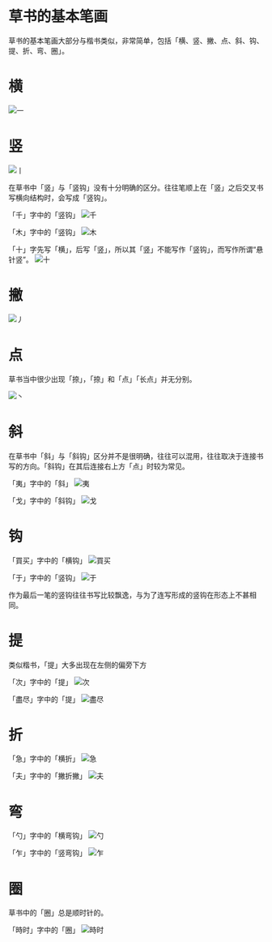 # 草书的基本笔画

草书的基本笔画大部分与楷书类似，非常简单，包括「横、竖、撇、点、斜、钩、提、折、弯、圈」。

# 横
![一](../src/JingdianCaoshuHeiti-svg/uni4E00.svg)

# 竖
![丨](../src/JingdianCaoshuHeiti-svg/uni4E28.svg)

在草书中「竖」与「竖钩」没有十分明确的区分。往往笔顺上在「竖」之后交叉书写横向结构时，会写成「竖钩」。

「千」字中的「竖钩」
![千](../src/JingdianCaoshuHeiti-svg/uni5343.svg)

「木」字中的「竖钩」
![木](../src/JingdianCaoshuHeiti-svg/uni6728.svg)

「十」字先写「横」，后写「竖」，所以其「竖」不能写作「竖钩」，而写作所谓“悬针竖”。
![十](../src/JingdianCaoshuHeiti-svg/uni5341.svg)

# 撇
![丿](../src/JingdianCaoshuHeiti-svg/uni4E3F.svg)

# 点
草书当中很少出现「捺」，「捺」和「点」「长点」并无分别。

![丶](../src/JingdianCaoshuHeiti-svg/uni4E36.svg)

# 斜
在草书中「斜」与「斜钩」区分并不是很明确，往往可以混用，往往取决于连接书写的方向。「斜钩」在其后连接右上方「点」时较为常见。

「夷」字中的「斜」
![夷](../src/JingdianCaoshuHeiti-svg/uni5937.svg)

「戈」字中的「斜钩」
![戈](../src/JingdianCaoshuHeiti-svg/uni6208.svg)

# 钩
「買买」字中的「横钩」
![買买](../src/JingdianCaoshuHeiti-svg/uni4E70.svg)

「于」字中的「竖钩」
![于](../src/JingdianCaoshuHeiti-svg/uni4E8E.svg)

作为最后一笔的竖钩往往书写比较飘逸，与为了连写形成的竖钩在形态上不甚相同。

# 提
类似楷书，「提」大多出现在左侧的偏旁下方

「次」字中的「提」
![次](../src/JingdianCaoshuHeiti-svg/uni6B21.svg)

「盡尽」字中的「提」
![盡尽](../src/JingdianCaoshuHeiti-svg/uni5C3D.svg)

# 折
「急」字中的「横折」
![急](../src/JingdianCaoshuHeiti-svg/uni6025.svg)

「夫」字中的「撇折撇」
![夫](../src/JingdianCaoshuHeiti-svg/uni592B.svg)

# 弯
「勺」字中的「横弯钩」
![勺](../src/JingdianCaoshuHeiti-svg/uni52FA.svg)

「乍」字中的「竖弯钩」
![乍](../src/JingdianCaoshuHeiti-svg/uni4E4D.svg)

# 圈
草书中的「圈」总是顺时针的。

「時时」字中的「圈」
![時时](../src/JingdianCaoshuHeiti-svg/uni6642.svg)